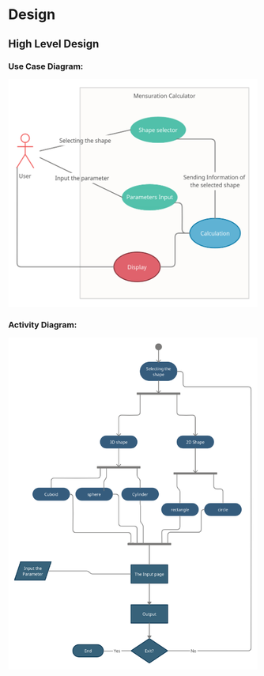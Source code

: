 # Design

## High Level Design 

### Use Case Diagram:
![use case diagram](../media/use_case_diagram.png)

### Activity Diagram:
![activity diagram](../media/activity_diagram.png)

